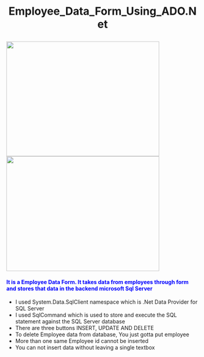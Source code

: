 # <p align = "center"> Employee_Data_Form_Using_ADO.Net <p/>

 <div>
 <img src = "https://user-images.githubusercontent.com/88729010/187035479-aa395585-692d-43e6-9509-cd5abec24f18.png" width = "400" height = "300" />  <img src = "https://user-images.githubusercontent.com/88729010/187035490-afdfb048-00ed-4769-a400-4a79ce930d2e.png" width = "400" height = "300" />
</div>

 
<h4 style = "color: blue"> It is a Employee Data Form. It takes data from employees through form and stores that data in the backend microsoft Sql Server</h4>

<ul type = "disc">
  <li>I used System.Data.SqlClient namespace which is .Net Data Provider for SQL Server</li>
  <li>I used SqlCommand which is used to store and execute the SQL statement against the SQL Server database</li>
  <li>There are three buttons INSERT, UPDATE AND DELETE </li>
  <li>To delete Employee data from database, You just gotta put employee</li>
  <li>More than one same Employee id cannot be inserted</li>
  <li>You can not insert data without leaving a single textbox</li>
</ul>

